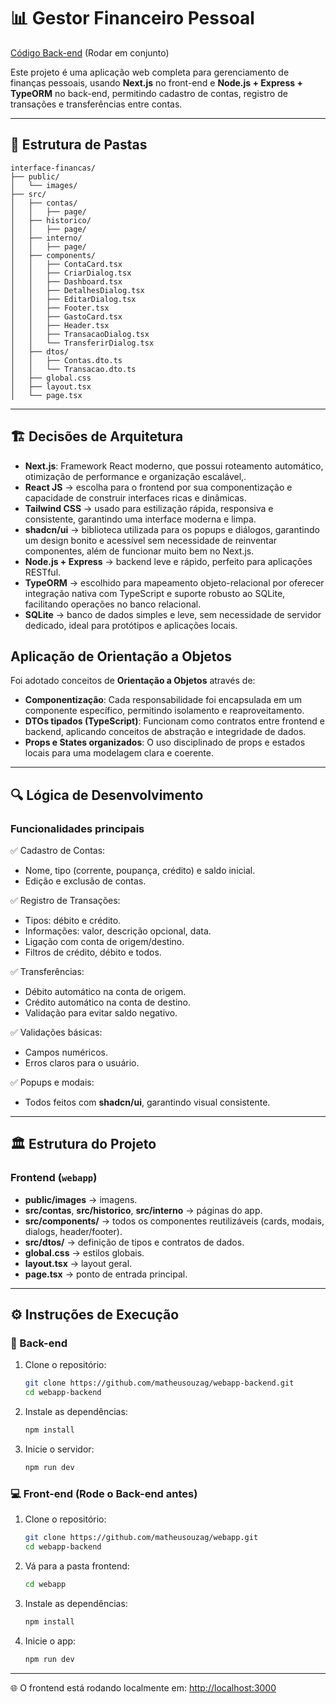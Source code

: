 # 📊 Gestor Financeiro Pessoal

[Código Back-end](https://github.com/matheusouzag/webapp-backend) (Rodar em conjunto)

Este projeto é uma aplicação web completa para gerenciamento de finanças pessoais, usando **Next.js** no front-end e **Node.js + Express + TypeORM** no back-end, permitindo cadastro de contas, registro de transações e transferências entre contas.

---

## 📁 Estrutura de Pastas

```
interface-financas/
├── public/
│   └── images/
├── src/
│   ├── contas/
│   │   ├── page/
│   ├── historico/
│   │   ├── page/
│   ├── interno/
│   │   ├── page/
│   ├── components/
│   │   ├── ContaCard.tsx
│   │   ├── CriarDialog.tsx
│   │   ├── Dashboard.tsx
│   │   ├── DetalhesDialog.tsx
│   │   ├── EditarDialog.tsx
│   │   ├── Footer.tsx
│   │   ├── GastoCard.tsx
│   │   ├── Header.tsx
│   │   ├── TransacaoDialog.tsx
│   │   └── TransferirDialog.tsx
│   ├── dtos/
│   │   ├── Contas.dto.ts
│   │   └── Transacao.dto.ts
│   ├── global.css
│   ├── layout.tsx
│   └── page.tsx
```

---

## 🏗️ Decisões de Arquitetura

- **Next.js**: Framework React moderno, que possui roteamento automático, otimização de performance e organização escalável,.
- **React JS** → escolha para o frontend por sua componentização e capacidade de construir interfaces ricas e dinâmicas.
- **Tailwind CSS** → usado para estilização rápida, responsiva e consistente, garantindo uma interface moderna e limpa.
- **shadcn/ui** → biblioteca utilizada para os popups e diálogos, garantindo um design bonito e acessível sem necessidade de reinventar componentes, além de funcionar muito bem no Next.js.
- **Node.js + Express** → backend leve e rápido, perfeito para aplicações RESTful.
- **TypeORM** → escolhido para mapeamento objeto-relacional por oferecer integração nativa com TypeScript e suporte robusto ao SQLite, facilitando operações no banco relacional.
- **SQLite** → banco de dados simples e leve, sem necessidade de servidor dedicado, ideal para protótipos e aplicações locais.

## Aplicação de Orientação a Objetos

Foi adotado conceitos de **Orientação a Objetos** através de:
- **Componentização**: Cada responsabilidade foi encapsulada em um componente específico, permitindo isolamento e reaproveitamento.
- **DTOs tipados (TypeScript)**: Funcionam como contratos entre frontend e backend, aplicando conceitos de abstração e integridade de dados.
- **Props e States organizados**: O uso disciplinado de props e estados locais para uma modelagem clara e coerente.

---

## 🔍 Lógica de Desenvolvimento

### Funcionalidades principais

✅ Cadastro de Contas:
- Nome, tipo (corrente, poupança, crédito) e saldo inicial.
- Edição e exclusão de contas.

✅ Registro de Transações:
- Tipos: débito e crédito.
- Informações: valor, descrição opcional, data.
- Ligação com conta de origem/destino.
- Filtros de crédito, débito e todos.

✅ Transferências:
- Débito automático na conta de origem.
- Crédito automático na conta de destino.
- Validação para evitar saldo negativo.

✅ Validações básicas:
- Campos numéricos.
- Erros claros para o usuário.

✅ Popups e modais:
- Todos feitos com **shadcn/ui**, garantindo visual consistente.

---

## 🏛️ Estrutura do Projeto

### Frontend (`webapp`)
- **public/images** → imagens.
- **src/contas**, **src/historico**, **src/interno** → páginas do app.
- **src/components/** → todos os componentes reutilizáveis (cards, modais, dialogs, header/footer).
- **src/dtos/** → definição de tipos e contratos de dados.
- **global.css** → estilos globais.
- **layout.tsx** → layout geral.
- **page.tsx** → ponto de entrada principal.

---

## ⚙️ Instruções de Execução

### 🔧 Back-end

1. Clone o repositório:
   ```bash
   git clone https://github.com/matheusouzag/webapp-backend.git
   cd webapp-backend
   ```
2. Instale as dependências:
   ```bash
   npm install
   ```
3. Inicie o servidor:
   ```bash
   npm run dev
   ```

### 💻 Front-end (Rode o Back-end antes)

1. Clone o repositório:
   ```bash
   git clone https://github.com/matheusouzag/webapp.git
   cd webapp-backend
   ```
2. Vá para a pasta frontend:
   ```bash
   cd webapp
   ```

3. Instale as dependências:
   ```bash
   npm install
   ```

4. Inicie o app:
   ```bash
   npm run dev
   ```
---
🌐 O frontend está rodando localmente em: [http://localhost:3000](http://localhost:3000)
